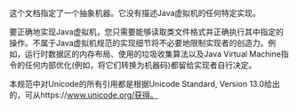 这个文档指定了一个抽象机器。它没有描述Java虚拟机的任何特定实现。

要正确地实现Java虚拟机，您只需要能够读取类文件格式并正确执行其中指定的操作。不属于Java虚拟机规范的实现细节将不必要地限制实现者的创造力。例如，运行时数据区的内存布局、使用的垃圾收集算法以及Java Virtual Machine指令的任何内部优化(例如，将它们转换为机器码)都留给实现者自行决定。

本规范中对Unicode的所有引用都是根据Unicode Standard, Version 13.0给出的，可从https://www.unicode.org/获得。
